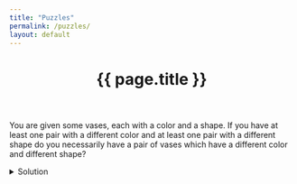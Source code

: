```yaml
---
title: "Puzzles"
permalink: /puzzles/
layout: default
---
```


<div class="post">
  <header class="post-header">
    <h1 class="post-title">{{ page.title }}</h1>
  </header>

  You are given some vases, each with a color and a shape. If you have at least one pair with a different color and at least one pair with a different shape do you necessarily have a pair of vases which have a different color and different shape?

  <details>
    <summary>Solution</summary>
    Yes.

    Suppose the colors of the vases are  $c_1, ..., c_n$ and the shapes are $s_1, ..., s_n$. Also suppose that the first pair of vases, vases 1 and 2, have a different color. Also, the second pair of vases, vases 3 and 4, have a different shape.

    If vase 1 and vase 3 have a different shape or vase 1 and vase 4 has a different shape, then we already have two vases with a different color and shape, because we know vase 1 and vase 2 have a different color.

    The other option is vase 1 and vase 3 have the same shape and vase 1 and vase 4 have the same shape, which implies that vase 3 and vase 4 have the same shape, which is a contradiction.
  </details>
</div>